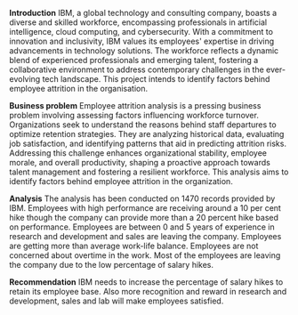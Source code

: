 **Introduction**
IBM, a global technology and consulting company, boasts a diverse and skilled workforce, encompassing professionals in artificial intelligence, cloud computing, and cybersecurity. With a commitment to innovation and inclusivity, IBM values its employees' expertise in driving advancements in technology solutions. The workforce reflects a dynamic blend of experienced professionals and emerging talent, fostering a collaborative environment to address contemporary challenges in the ever-evolving tech landscape. This project intends to identify factors behind employee attrition in the organisation.

**Business problem**
Employee attrition analysis is a pressing business problem involving assessing factors influencing workforce turnover. Organizations seek to understand the reasons behind staff departures to optimize retention strategies. They are analyzing historical data, evaluating job satisfaction, and identifying patterns that aid in predicting attrition risks. Addressing this challenge enhances organizational stability, employee morale, and overall productivity, shaping a proactive approach towards talent management and fostering a resilient workforce. This analysis aims to identify factors behind employee attrition in the organization.

**Analysis**
The analysis has been conducted on 1470 records provided by IBM. Employees with high performance are receiving around a 10 per cent hike though the company can provide more than a 20 percent hike based on performance. Employees are between 0 and 5 years of experience in research and development and sales are leaving the company. Employees are getting more than average work-life balance. Employees are not concerned about overtime in the work. Most of the employees are leaving the company due to the low percentage of salary hikes.  

**Recommendation**
IBM needs to increase the percentage of salary hikes to retain its employee base. Also more recognition and reward in research and development, sales and lab will make employees satisfied.

